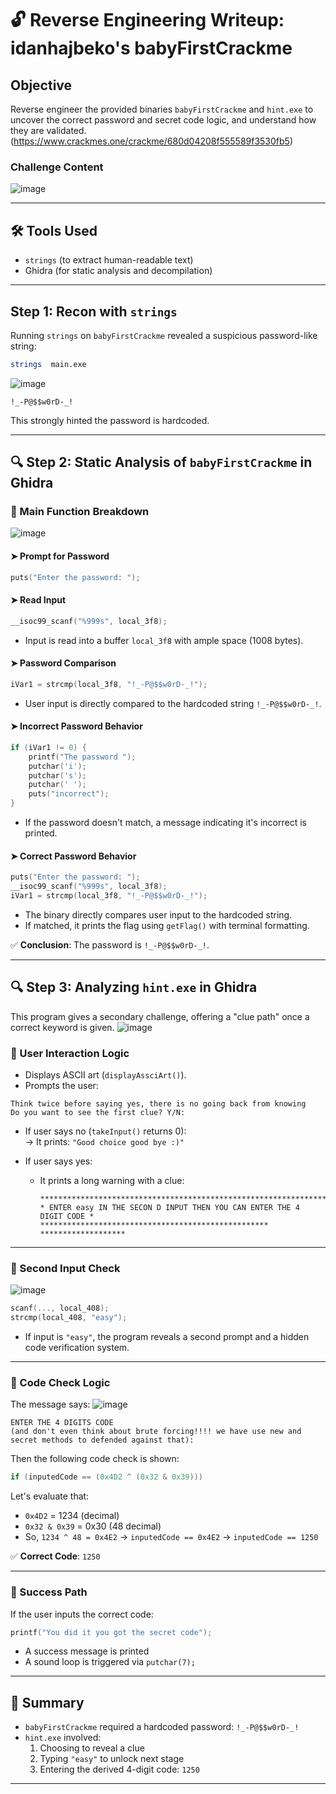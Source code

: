 # 🔓 Reverse Engineering Writeup: idanhajbeko's babyFirstCrackme

##  Objective

Reverse engineer the provided binaries `babyFirstCrackme` and `hint.exe` to uncover the correct password and secret code logic, and understand how they are validated.
(https://www.crackmes.one/crackme/680d04208f555589f3530fb5)
### Challenge Content
![image](media/image.png)

---


## 🛠 Tools Used

- `strings` (to extract human-readable text)
- Ghidra (for static analysis and decompilation)

---

##  Step 1: Recon with `strings`

Running `strings` on `babyFirstCrackme` revealed a suspicious password-like string:
```bash
strings  main.exe
```
![image](media/image2.png)

```text
!_-P@$$w0rD-_!
```

This strongly hinted the password is hardcoded.

---

## 🔍 Step 2: Static Analysis of `babyFirstCrackme` in Ghidra

### 📌 Main Function Breakdown
![image](media/image3.png)


#### ➤ Prompt for Password

```c
puts("Enter the password: ");
```

#### ➤ Read Input

```c
__isoc99_scanf("%999s", local_3f8);
```

* Input is read into a buffer `local_3f8` with ample space (1008 bytes).

#### ➤ Password Comparison

```c
iVar1 = strcmp(local_3f8, "!_-P@$$w0rD-_!");
```

* User input is directly compared to the hardcoded string `!_-P@$$w0rD-_!`.

#### ➤ Incorrect Password Behavior

```c
if (iVar1 != 0) {
    printf("The password ");
    putchar('i');
    putchar('s');
    putchar(' ');
    puts("incorrect");
}
```

* If the password doesn't match, a message indicating it's incorrect is printed.

#### ➤ Correct Password Behavior

```c
puts("Enter the password: ");
__isoc99_scanf("%999s", local_3f8);
iVar1 = strcmp(local_3f8, "!_-P@$$w0rD-_!");
```

- The binary directly compares user input to the hardcoded string.
- If matched, it prints the flag using `getFlag()` with terminal formatting.

✅ **Conclusion**: The password is `!_-P@$$w0rD-_!`.

---

## 🔍 Step 3: Analyzing `hint.exe` in Ghidra

This program gives a secondary challenge, offering a "clue path" once a correct keyword is given.
![image](media/image4.png)


### 🧾 User Interaction Logic

- Displays ASCII art (`displayAssciArt()`).
- Prompts the user:

```text
Think twice before saying yes, there is no going back from knowing
Do you want to see the first clue? Y/N:
```

- If user says no (`takeInput()` returns 0):  
  → It prints: `"Good choice good bye :)"`

- If user says yes:
  - It prints a long warning with a clue:

    ```text
    **********************************************************************
    * ENTER easy IN THE SECON D INPUT THEN YOU CAN ENTER THE 4 DIGIT CODE *
    *************************************************** *******************
    ```

---

### 📌 Second Input Check
![image](media/image5.png)

```c
scanf(..., local_408);
strcmp(local_408, "easy");
```

- If input is `"easy"`, the program reveals a second prompt and a hidden code verification system.

---

### 🔐 Code Check Logic


The message says:
![image](media/image7.png)

```text
ENTER THE 4 DIGITS CODE
(and don't even think about brute forcing!!!! we have use new and secret methods to defended against that):
```

Then the following code check is shown:

```c
if (inputedCode == (0x4D2 ^ (0x32 & 0x39)))
```

Let's evaluate that:

- `0x4D2` = 1234 (decimal)
- `0x32 & 0x39` = 0x30 (48 decimal)
- So, `1234 ^ 48 = 0x4E2` → `inputedCode == 0x4E2` → `inputedCode == 1250`

✅ **Correct Code**: `1250`

---

### 🎉 Success Path

If the user inputs the correct code:

```c
printf("You did it you got the secret code");
```

- A success message is printed
- A sound loop is triggered via `putchar(7);`

---

## 🧾 Summary

- `babyFirstCrackme` required a hardcoded password: `!_-P@$$w0rD-_!`
- `hint.exe` involved:
  1. Choosing to reveal a clue
  2. Typing `"easy"` to unlock next stage
  3. Entering the derived 4-digit code: `1250`

---